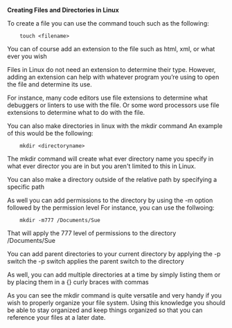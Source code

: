 <strong>Creating Files and Directories in Linux</strong>

To create a file you can use the command touch such as the following:
```
    touch <filename>
```
You can of course add an extension to the file such as html, xml, or what ever you wish

Files in Linux do not need an extension to determine their type. However, adding an extension can help with whatever program you’re using to open the file and determine its use.

For instance, many code editors use file extensions to determine what debuggers or linters to use with the file. Or some word processors use file extensions to determine what to do with the file.

You can also make directories in linux with the mkdir command
An example of this would be the following:
```
    mkdir <directoryname>
```

The mkdir command will create what ever directory name you specify in what ever director you are in but you aren't limited to this in Linux.

You can also make a directory outside of the relative path by specifying a specific path

As well you can add permissions to the directory by using the -m option followed by the permission level
For instance, you can use the follwoing:
```
    mkdir -m777 /Documents/Sue 
```
That will apply the 777 level of permissions to the directory /Documents/Sue

You can add parent directories to your current directory by applying the -p switch the -p switch applies the parent switch to the directory

As well, you can add multiple directories at a time by simply listing them or by placing them in a {} curly braces with commas

As you can see the mkdir command is quite versatile and very handy if you wish to properly organize your file system. Using this knowledge you should be able to stay organized and keep things organized so that you can reference your files at a later date.
